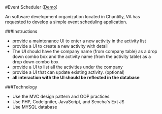#Event Scheduler (<a href = "https://radiant-castle-6606.herokuapp.com/" target = "_blank">Demo</a>)

An software development organization located in Chantilly, VA has requested to 
develop a simple event scheduling application.

###Instructions

* provide a maintenance UI to enter a new activity in the activity list 
* provide a UI to create a new activity with detail  
* The UI should have the company name (from company table) as a drop down combo box 
  and the activity name (from the activity table) as a drop down combo box.
* provide a UI to list all the activities under the company
* provide a UI that can update existing activity. (optional)
* **all interaction with the UI should be reflected in the database**

###Technology

* Use the MVC design pattern and OOP practices
* Use PHP, Codeigniter, JavaScript, and Sencha's Ext JS
* Use MYSQL database